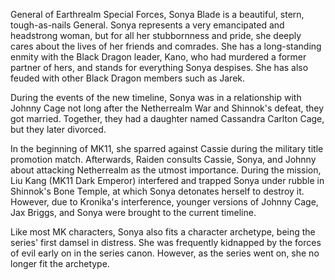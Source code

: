 General of Earthrealm Special Forces, Sonya Blade is a beautiful, stern, tough-as-nails General. Sonya represents a very emancipated and headstrong woman, but for all her stubbornness and pride, she deeply cares about the lives of her friends and comrades. She has a long-standing enmity with the Black Dragon leader, Kano, who had murdered a former partner of hers, and stands for everything Sonya despises. She has also feuded with other Black Dragon members such as Jarek.

During the events of the new timeline, Sonya was in a relationship with Johnny Cage not long after the Netherrealm War and Shinnok's defeat, they got married. Together, they had a daughter named Cassandra Carlton Cage, but they later divorced.

In the beginning of MK11, she sparred against Cassie during the military title promotion match. Afterwards, Raiden consults Cassie, Sonya, and Johnny about attacking Netherrealm as the utmost importance. During the mission, Liu Kang (MK11 Dark Emperor) interfered and trapped Sonya under rubble in Shinnok's Bone Temple, at which Sonya detonates herself to destroy it. However, due to Kronika's interference, younger versions of Johnny Cage, Jax Briggs, and Sonya were brought to the current timeline.

Like most MK characters, Sonya also fits a character archetype, being the series' first damsel in distress. She was frequently kidnapped by the forces of evil early on in the series canon. However, as the series went on, she no longer fit the archetype.
